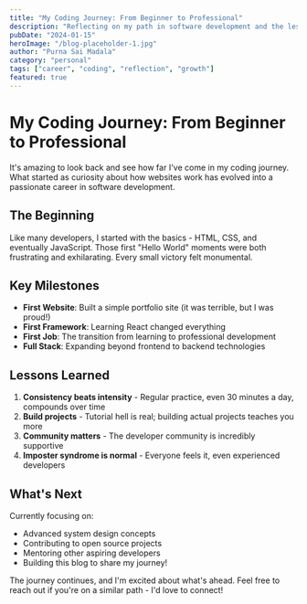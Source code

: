 ```yaml
---
title: "My Coding Journey: From Beginner to Professional"
description: "Reflecting on my path in software development and the lessons learned along the way"
pubDate: "2024-01-15"
heroImage: "/blog-placeholder-1.jpg"
author: "Purna Sai Madala"
category: "personal"
tags: ["career", "coding", "reflection", "growth"]
featured: true
---
```


# My Coding Journey: From Beginner to Professional

It's amazing to look back and see how far I've come in my coding journey. What started as curiosity about how websites work has evolved into a passionate career in software development.

## The Beginning

Like many developers, I started with the basics - HTML, CSS, and eventually JavaScript. Those first "Hello World" moments were both frustrating and exhilarating. Every small victory felt monumental.

## Key Milestones

- **First Website**: Built a simple portfolio site (it was terrible, but I was proud!)
- **First Framework**: Learning React changed everything
- **First Job**: The transition from learning to professional development
- **Full Stack**: Expanding beyond frontend to backend technologies

## Lessons Learned

1. **Consistency beats intensity** - Regular practice, even 30 minutes a day, compounds over time
2. **Build projects** - Tutorial hell is real; building actual projects teaches you more
3. **Community matters** - The developer community is incredibly supportive
4. **Imposter syndrome is normal** - Everyone feels it, even experienced developers

## What's Next

Currently focusing on:
- Advanced system design concepts
- Contributing to open source projects
- Mentoring other aspiring developers
- Building this blog to share my journey!

The journey continues, and I'm excited about what's ahead. Feel free to reach out if you're on a similar path - I'd love to connect! 